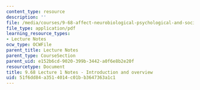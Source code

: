 ```yaml
---
content_type: resource
description: ''
file: /media/courses/9-68-affect-neurobiological-psychological-and-sociocultural-counterparts-of-feelings-spring-2013/51f6dd84a3514014c01bb3647363a1c1_MIT9_68S13_Lect1.pdf
file_type: application/pdf
learning_resource_types:
- Lecture Notes
ocw_type: OCWFile
parent_title: Lecture Notes
parent_type: CourseSection
parent_uid: e152b6cd-9020-399b-3442-a0f6e8b2e20f
resourcetype: Document
title: 9.68 Lecture 1 Notes - Introduction and overview
uid: 51f6dd84-a351-4014-c01b-b3647363a1c1
---
```

